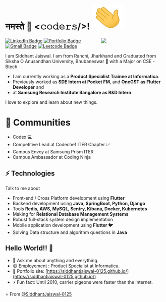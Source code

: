 <h1> नमस्ते 🙏 <𝚌𝚘𝚍𝚎𝚛𝚜/>!       <img src="https://raw.githubusercontent.com/ABSphreak/ABSphreak/master/gifs/Hi.gif" width="100px" height = '80px'></h1>

<img align='right' src='https://user-images.githubusercontent.com/5713670/87202985-820dcb80-c2b6-11ea-9f56-7ec461c497c3.gif' width='200"'>

[![LinkedIn Badge](https://img.shields.io/badge/LinkedIn-Siddhant%20Jaiswal-blue)](https://www.linkedin.com/in/siddhantjaiswal363/) [![Portfolio Badge](https://img.shields.io/badge/Portfolio-Siddhant%20Jaiswal-brightgreen)](https://siddhantjaiswal-0125.github.io/) 
[![Gmail Badge](https://img.shields.io/badge/Gmail-siddhantjaiswal363-red)](mailto:siddhantjaiswal363@gmail.com)
[![Leetcode Badge](https://img.shields.io/badge/LeetCode-Siddhant-yellow)](https://leetcode.com/SiddhantJaiswal363/)



I am Siddhant Jaiswal. I am from Ranchi, Jharkhand and Graduated from Siksha O Anusandhan  University, Bhubaneswar 🏫 with a Major on CSE - Btech.
-  I am currently working as a **Product Specialist Trainee at Informatica**.
- Previously worked as   **SDE Intern at Pocket FM**, and **OneGST as Flutter Developer** and 
- at **Samsung Research Institute Bangalore as R&D Intern**. 

I love to explore and learn about new things.
# 👯 Communities
* Codex 💻
* Competitive Lead at Codechef ITER Chapter 📈
* Campus Envoy at Samsung Prism ITER
* Campus Ambassador at Coding Ninja 

## ⚡ Technologies
Talk to me about
- Front-end / Cross Platform development using **Flutter**
- Backend development using **Java, SpringBoot, Python, Django**
- Tools **Redis, AWS, MySQL, Sentry, Kibana, Docker, Kubernetes**
- Making for **Relational Database Management Systems**
- Robust full-stack system design implementation
- Mobile application development using **Flutter 🐦**
- Solving Data structure and algorithm questions in **Java**
## Hello World!! 🤔
- 💬 Ask me about anything and everything.
- 😄 Employement : Product Specialist at Informatica.
- 🎯 Portfolio site: [https://siddhantjaiswal-0125.github.io/](https://siddhantjaiswal-0125.github.io/)
- ⚡ Fun fact: Until 2010, carrier pigeons were faster than the internet.


⭐️ From [@SiddhantJaiswal-0125](https://github.com/SiddhantJaiswal-0125)

